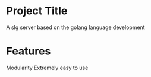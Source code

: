 # Project Title
A slg server based on the golang language development


# Features
Modularity
Extremely easy to use



